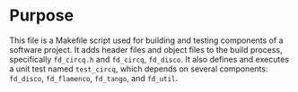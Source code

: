 # Purpose
This file is a Makefile script used for building and testing components of a software project. It adds header files and object files to the build process, specifically `fd_circq.h` and `fd_circq`, `fd_disco`. It also defines and executes a unit test named `test_circq`, which depends on several components: `fd_disco`, `fd_flamenco`, `fd_tango`, and `fd_util`.
